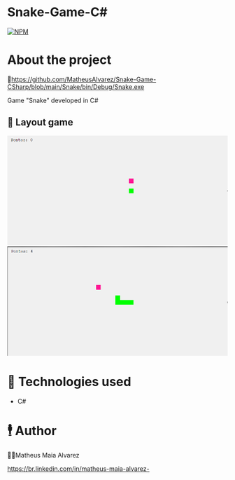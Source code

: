 # Snake-Game-C#
[![NPM](https://img.shields.io/npm/l/react)](https://github.com/MatheusAlvarez/Snake-Game-CSharp/blob/main/LICENSE) 

# About the project
🔗https://github.com/MatheusAlvarez/Snake-Game-CSharp/blob/main/Snake/bin/Debug/Snake.exe

Game "Snake" developed in C#

## 📌 Layout game
![Snake1](https://github.com/MatheusAlvarez/Snake-Game-CSharp/blob/main/_assets/snake0.PNG)
![Snake2](https://github.com/MatheusAlvarez/Snake-Game-CSharp/blob/main/_assets/snake1.PNG)

# 📌 Technologies used
- C#

# 🕴️ Author
   👨‍💻Matheus Maia Alvarez


https://br.linkedin.com/in/matheus-maia-alvarez-
